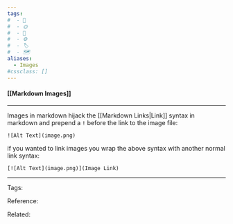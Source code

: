 ```yaml
---
tags:
#  - 🌱️
#  - 🌞️
#  - 🌲️
#  - ⚙️ 
#  - 🏷️ 
#  - 🗺️
aliases: 
  - Images
#cssclass: []
---
```


#### [[Markdown Images]]

---

Images in markdown hijack the [[Markdown Links|Link]] syntax in markdown and prepend a `!` before the link to the image file:

`![Alt Text](image.png)`

if you wanted to link images you wrap the above syntax with another normal link syntax:

`[![Alt Text](image.png)](Image Link)`



---
Tags: 

Reference:

Related:

